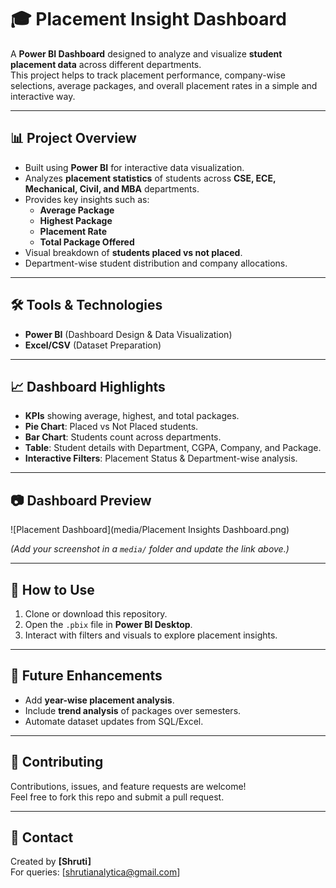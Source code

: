 # 🎓 Placement Insight Dashboard

A **Power BI Dashboard** designed to analyze and visualize **student placement data** across different departments.  
This project helps to track placement performance, company-wise selections, average packages, and overall placement rates in a simple and interactive way.

---

## 📊 Project Overview
- Built using **Power BI** for interactive data visualization.  
- Analyzes **placement statistics** of students across **CSE, ECE, Mechanical, Civil, and MBA** departments.  
- Provides key insights such as:
  - **Average Package**
  - **Highest Package**
  - **Placement Rate**
  - **Total Package Offered**
- Visual breakdown of **students placed vs not placed**.  
- Department-wise student distribution and company allocations.  

---

## 🛠️ Tools & Technologies
- **Power BI** (Dashboard Design & Data Visualization)  
- **Excel/CSV** (Dataset Preparation)  

---

## 📈 Dashboard Highlights
- **KPIs** showing average, highest, and total packages.  
- **Pie Chart**: Placed vs Not Placed students.  
- **Bar Chart**: Students count across departments.  
- **Table**: Student details with Department, CGPA, Company, and Package.  
- **Interactive Filters**: Placement Status & Department-wise analysis.  

---

## 📷 Dashboard Preview
![Placement Dashboard](media/Placement Insights Dashboard.png)

*(Add your screenshot in a `media/` folder and update the link above.)*  

---

## 🚀 How to Use
1. Clone or download this repository.  
2. Open the `.pbix` file in **Power BI Desktop**.  
3. Interact with filters and visuals to explore placement insights.  

---

## 📌 Future Enhancements
- Add **year-wise placement analysis**.  
- Include **trend analysis** of packages over semesters.  
- Automate dataset updates from SQL/Excel.  

---

## 🤝 Contributing
Contributions, issues, and feature requests are welcome!  
Feel free to fork this repo and submit a pull request.  

---

## 📧 Contact
Created by **[Shruti]**  
For queries: [shrutianalytica@gmail.com]

